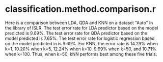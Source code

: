 # classification.method.comparison.r
Here is a comparison between LDA, QDA and KNN on a dataset "Auto" in the library of ISLR. 
The test error rate for LDA predictor based on the model predicted is 9.69%.
The test error rate for QDA predictor based on the model predicted is 7.65%.
The test error rate for logistic regression based on the model predicted in is 9.69%.
For KNN, the error rate is 14.29% when k=1, 10.20% when k=5, 12.24% when k=10, 9.69% when k=50, and 10.71% when k=100. 
Thus, when k=50, kNN performs best among these five trials.
